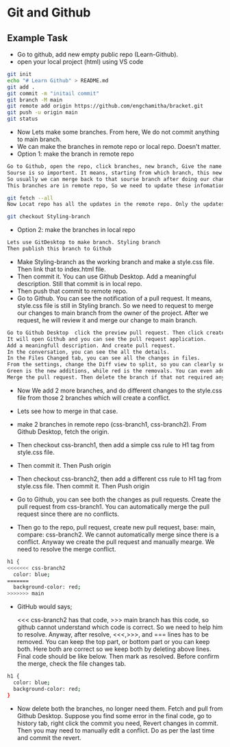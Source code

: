 # Git and Github

## Example Task

- Go to github, add new empty public repo (Learn-Github).
- open your local project (html) using VS code

```bash
git init
echo "# Learn Github" > README.md
git add .
git commit -m "initail commit"
git branch -M main
git remote add origin https://github.com/engchamitha/bracket.git
git push -u origin main
git status
```

- Now Lets make some branches. From here, We do not commit anything to main branch.
- We can make the branches in remote repo or local repo. Doesn't matter.
- Option 1: make the branch in remote repo

```bash
Go to Github, open the repo, click branches, new branch, Give the name Styling branch.
Sourse is so importent. It means, starting from which branch, this new branch seperate.
So usually we can merge back to that sourse branch after doing our changes.
This branches are in remote repo, So we need to update these infomation to the local repo. In the local terminal type;

git fetch --all
Now Locat repo has all the updates in the remote repo. Only the updates. So you need to create a local branch manually that tracks the remote branch.

git checkout Styling-branch
```

- Option 2: make the branches in local repo

```bash
Lets use GitDesktop to make branch. Styling branch
Then publish this branch to Github
```

- Make Styling-branch as the working branch and make a style.css file. Then link that to index.html file.
- Then commit it. You can use Github Desktop. Add a meaningful description. Still that commit is in local repo.
- Then push that commit to remote repo.
- Go to Github. You can see the notification of a pull request. It means, style.css file is still in Styling branch. So we need to request to merge our changes to main branch from the owner of the project. After we request, he will review it and merge our change to main branch.

```bash
Go to Github Desktop  click the preview pull request. Then click create pull request.
It will open Github and you can see the pull request application.
Add a meaningfull description. And create pull request.
In the conversation, you can see the all the details.
In the Files Changed tab, you can see all the changes in files.
From the settings, change the Diff view to split, so you can clearly see how the files have been changed.
Green is the new additions, while red is the removals. You can even add the comments on the code changes.
Merge the pull request. Then delete the branch if that not required anymore. This only delete the remote branch, you have to manually delete the local branch. Go to Github Desktop and delete the Styling-branch manually.
```

- Now We add 2 more branches, and do different changes to the style.css file from those 2 branches which will create a conflict.
- Lets see how to merge in that case.
- make 2 branches in remote repo (css-branch1, css-branch2). From Github Desktop, fetch the origin.
- Then checkout css-branch1, then add a simple css rule to H1 tag from style.css file.
- Then commit it. Then Push origin
- Then checkout css-branch2, then add a different css rule to H1 tag from style.css file. Then commit it. Then Push origin

- Go to Github, you can see both the changes as pull requests. Create the pull request from css-branch1. You can automatically merge the pull request since there are no conflicts.

- Then go to the repo, pull request, create new pull request, base: main, compare: css-branch2. We cannot automatically merge since there is a conflict. Anyway we create the pull request and manually mearge. We need to resolve the merge conflict.

```bash
h1 {
<<<<<<< css-branch2
  color: blue;
=======
  background-color: red;
>>>>>>> main
```

- GitHub would says;

  <<< css-branch2 has that code, >>> main branch has this code, so github cannot understand which code is correct. So we need to help him to resolve. Anyway, after resolve, <<<,>>>, and === lines has to be removed. You can keep the top part, or bottom part or you can keep both. Here both are correct so we keep both by deleting above lines. Final code should be like below. Then mark as resolved. Before confirm the merge, check the file changes tab.

```bash
h1 {
  color: blue;
  background-color: red;
}
```

- Now delete both the branches, no longer need them. Fetch and pull from Github Desktop. Suppose you find some error in the final code, go to history tab, right click the commit you need, Revert changes in commit. Then you may need to manually edit a conflict. Do as per the last time and commit the revert.

